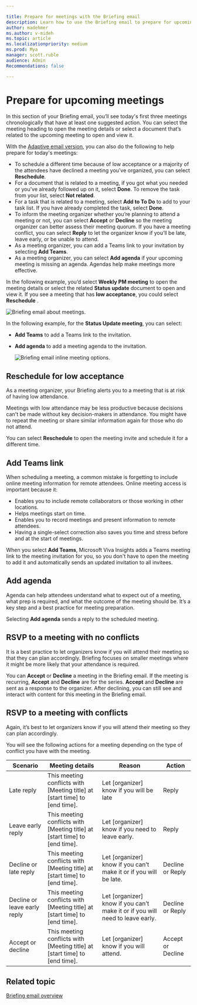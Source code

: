 ```yaml
---

title: Prepare for meetings with the Briefing email
description: Learn how to use the Briefing email to prepare for upcoming meetings
author: madehmer
ms.author: v-mideh
ms.topic: article
ms.localizationpriority: medium 
ms.prod: Mya
manager: scott.ruble
audience: Admin
Recommendations: false

---
```

# Prepare for upcoming meetings

In this section of your Briefing email, you’ll see today's first three meetings chronologically that have at least one suggested action. You can select the meeting heading to open the meeting details or select a document that’s related to the upcoming meeting to open and view it.

With the [Adaptive email version](be-overview.md#adaptive-or-html-version), you can also do the following to help prepare for today's meetings:

* To schedule a different time because of low acceptance or a majority of the attendees have declined a meeting you’ve organized, you can select **Reschedule**.
* For a document that is related to a meeting, if you got what you needed or you've already followed up on it, select **Done**. To remove the task from your list, select **Not related**.
* For a task that is related to a meeting, select **Add to To Do** to add to your task list. If you have already completed the task, select **Done**.
* To inform the meeting organizer whether you’re planning to attend a meeting or not, you can select **Accept** or **Decline** so the meeting organizer can better assess their meeting quorum. If you have a meeting conflict, you can select **Reply** to let the organizer know if you’ll be late, leave early, or be unable to attend.
* As a meeting organizer, you can add a Teams link to your invitation by selecting **Add Teams**.
* As a meeting organizer, you can select **Add agenda** if your upcoming meeting is missing an agenda. Agendas help make meetings more effective.

In the following example, you’d select **Weekly PM meeting** to open the meeting details or select the related **Status update** document to open and view it. If you see a meeting that has **low acceptance**, you could select **Reschedule** .

   ![Briefing email about meetings.](./images/meeting-prep.png)

In the following example, for the **Status Update meeting**, you can select:

* **Add Teams** to add a Teams link to the invitation.
* **Add agenda** to add a meeting agenda to the invitation.

   ![Briefing email inline meeting options.](./images/meeting-options.png)

## Reschedule for low acceptance

As a meeting organizer, your Briefing alerts you to a meeting that is at risk of having low attendance.

Meetings with low attendance may be less productive because decisions can't be made without key decision-makers in attendance. You might have to repeat the meeting or share similar information again for those who do not attend.

You can select **Reschedule** to open the meeting invite and schedule it for a different time.

## Add Teams link

When scheduling a meeting, a common mistake is forgetting to include online meeting information for remote attendees. Online meeting access is important because it:

* Enables you to include remote collaborators or those working in other locations.
* Helps meetings start on time.
* Enables you to record meetings and present information to remote attendees.
* Having a single-select correction also saves you time and stress before and at the start of meetings.

When you select **Add Teams**, Microsoft Viva Insights adds a Teams meeting link to the meeting invitation for you, so you don't have to open the meeting to add it and automatically sends an updated invitation to all invitees.

## Add agenda

Agenda can help attendees understand what to expect out of a meeting, what prep is required, and what the outcome of the meeting should be. It’s a key step and a best practice for meeting preparation.

Selecting **Add agenda** sends a reply to the scheduled meeting.

## RSVP to a meeting with no conflicts

It is a best practice to let organizers know if you will attend their meeting so that they can plan accordingly. Briefing focuses on smaller meetings where it might be more likely that your attendance is required.

You can **Accept** or **Decline** a meeting in the Briefing email. If the meeting is recurring, **Accept** and **Decline** are for the series. **Accept** and **Decline** are sent as a response to the organizer. After declining, you can still see and interact with content for this meeting in the Briefing email.

## RSVP to a meeting with conflicts

Again, it’s best to let organizers know if you will attend their meeting so they can plan accordingly.

You will see the following actions for a meeting depending on the type of conflict you have with the meeting.

|Scenario |Meeting details |Reason |Action |
|---------|----------------|-------|-------|
|Late reply	|This meeting conflicts with [Meeting title] at [start time] to [end time]. |Let [organizer] know if you will be late |Reply |
|Leave early reply |This meeting conflicts with [Meeting title] at [start time] to [end time]. |Let [organizer] know if you need to leave early. |Reply |
|Decline or late reply |This meeting conflicts with [Meeting title] at [start time] to [end time]. |Let [organizer] know if you can’t make it or if you will be late. |Decline or Reply |
|Decline or leave early reply	|This meeting conflicts with [Meeting title] at [start time] to [end time]. |Let [organizer] know if you can’t make it or if you will need to leave early. |Decline or Reply |
|Accept or decline |This meeting conflicts with [Meeting title] at [start time] to [end time]. |Let [organizer] know if you will attend. |Accept or Decline |

## Related topic

[Briefing email overview](be-overview.md)
